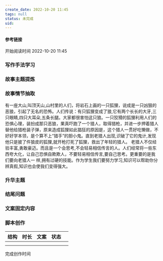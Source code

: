 ```yaml
---
create_date: 2022-10-20 11:45 
tags: null
status: 未完成  
uid: 
---
```



#### 参考链接



开始阅读时间 2022-10-20  11:45

### 写作手法学习


### 故事主题提炼


### 故事情节抽取
有一座大山,叫顶天山,山村里的人们，将岩石上画的一只狐狸，说成是一只凶狠的恶狼，引起了无名的恐怖。人们传说：有只狐狸变成了狼,它有两个长长的大牙,三只眼睛,四只大耳朵,五条长腿。大家都很害怕这只狼。一只狡猾的狐狸利用人们的恐惧心理，装扮成那只恶狼，果真吓跑了一个猎人，取得猎枪，并进一步押着猎人替他给猎枪装子弹，原来造成狐狸如此猖狂的原因是，这个猎人一贯好吃懒做，不好好学本领，是个算不上“猎手”的胆小鬼。直到老猎人出现,识破了它的鬼计,发现他只是披了件狼皮的狐狸,就开枪打死了狐狸，救出了年轻的猎人。
老猎人不仅经验丰富,勇敢豪迈。而且是一个会思考,不会轻易相信传言的人。人们经常将一些东西夸大化，让自己恐惧自欺欺人，不要轻易相信传言,要自己思考。更重要的是我们要向老猎人一
样,拥有过硬的技能。作为学生我们要努力学习,知识可以帮助你分辨真假,知识也会使我们变得强大。


### 升华主题


### 结尾问题


### 文案固定内容


### 脚本创作

| 结构 | 时长 | 文案 | 状态 |     |
| ---- | ---- | ---- | ---- | --- |
|      |      |      |      |     |
|      |      |      |      |     |

完成创作时间  

